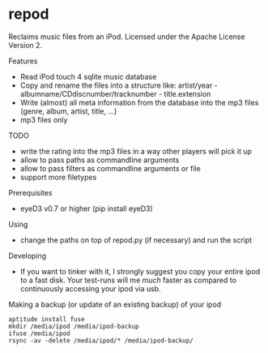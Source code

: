 repod
=====

Reclaims music files from an iPod. Licensed under the Apache License Version 2.

Features

 * Read iPod touch 4 sqlite music database
 * Copy and rename the files into a structure like: artist/year - albumname/CDdiscnumber/tracknumber - title.extension
 * Write (almost) all meta information from the database into the mp3 files (genre, album, artist, title, ...)
 * mp3 files only

TODO

 * write the rating into the mp3 files in a way other players will pick it up
 * allow to pass paths as commandline arguments
 * allow to pass filters as commandline arguments or file
 * support more filetypes

Prerequisites

 * eyeD3 v0.7 or higher (pip install eyeD3)

Using

 * change the paths on top of repod.py (if necessary) and run the script

Developing

 * If you want to tinker with it, I strongly suggest you copy your entire ipod to a fast disk. Your test-runs will me *much* faster as compared to continuously accessing your ipod via usb.

Making a backup (or update of an existing backup) of your ipod

```
aptitude install fuse
mkdir /media/ipod /media/ipod-backup
ifuse /media/ipod
rsync -av -delete /media/ipod/* /media/ipod-backup/
```

